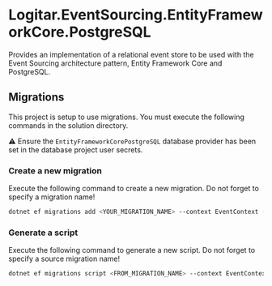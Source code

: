 ﻿# Logitar.EventSourcing.EntityFrameworkCore.PostgreSQL

Provides an implementation of a relational event store to be used with the Event Sourcing architecture pattern, Entity Framework Core and PostgreSQL.

## Migrations

This project is setup to use migrations. You must execute the following commands in the solution directory.

⚠️ Ensure the `EntityFrameworkCorePostgreSQL` database provider has been set in the database project user secrets.

### Create a new migration

Execute the following command to create a new migration. Do not forget to specify a migration name!

```sh
dotnet ef migrations add <YOUR_MIGRATION_NAME> --context EventContext --project src/Logitar.EventSourcing.EntityFrameworkCore.PostgreSQL --startup-project tools/Logitar.EventSourcing.Database
```

### Generate a script

Execute the following command to generate a new script. Do not forget to specify a source migration name!

```sh
dotnet ef migrations script <FROM_MIGRATION_NAME> --context EventContext --project src/Logitar.EventSourcing.EntityFrameworkCore.PostgreSQL --startup-project tools/Logitar.EventSourcing.Database
```
